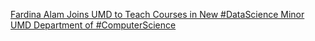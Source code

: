 [Fardina Alam Joins UMD to Teach Courses in New #DataScience Minor   UMD Department of #ComputerScience](https://qi.tc/qi/113827)